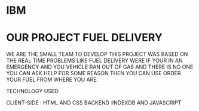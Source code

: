 # IBM

# OUR PROJECT FUEL DELIVERY

WE ARE THE SMALL TEAM TO DEVELOP THIS PROJECT WAS BASED ON THE REAL TIME PROBLEMS LIKE FUEL DELIVERY WERE IF YOUR IN AN EMERGENCY AND YOU VEHICLE RAN OUT OF GAS AND THERE IS NO ONE YOU CAN ASK HELP FOR SOME REASON THEN YOU CAN USE ORDER YOUR FUEL FROM WHERE YOU ARE.


TECHNOLOGY USED: 

CLIENT-SIDE : HTML AND CSS
BACKEND :INDEXDB AND JAVASCRIPT
